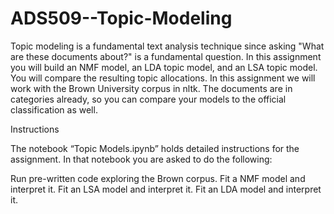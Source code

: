 # ADS509--Topic-Modeling
Topic modeling is a fundamental text analysis technique since asking "What are these documents about?" is a fundamental question. In this assignment you will build an NMF model, an LDA topic model, and an LSA topic model. You will compare the resulting topic allocations. In this assignment we will work with the Brown University corpus in nltk. The documents are in categories already, so you can compare your models to the official classification as well.

Instructions

The notebook “Topic Models.ipynb” holds detailed instructions for the assignment. In that notebook you are asked to do the following:

Run pre-written code exploring the Brown corpus.
Fit a NMF model and interpret it.
Fit an LSA model and interpret it.
Fit an LDA model and interpret it.
